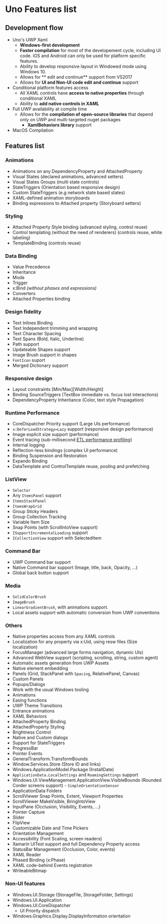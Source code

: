 # Uno Features list

## Development flow
- Uno's UWP Xaml
    - **Windows-first development**
    - **Faster compilation** for most of the developement cycle, including UI code. iOS and Android can only be used for platform specific features.
    - Ability to develop responsive layout in Windowed mode using Windows 10.
    - Allows for **
    edit and continue** support from VS2017
    - Allows for **UI and Non-UI code edit and continue** support
- Conditional platform features access
    - All XAML controls have **access to native properties** through conditional XAML
    - Ability to **add native controls in XAML** 
- Full UWP availability at compile time
    - Allows for the **compilation of open-source libraries** that depend only on UWP and multi-targeted nuget packages
        - **XamlBehaviors library** support
- MacOS Compilation

## Features list

### Animations
- Animations on any DependencyProperty and AttachedProperty	    
- Visual States (declared animations, advanced setters)          
- Visual States Groups (multi state controls)                    
- StateTriggers (Orientation based responsive design)            
- Custom StateTriggers (e.g network state based states)          
- XAML-defined animation storyboards            
- Binding expressions to Attached property (Storyboard setters)

### Styling
- Attached Property Style binding (advanced styling, control reuse) 
- Control templating (without the need of renderers) (controls reuse, white labeling) 
- TemplateBinding  (controls reuse)  

### Data Binding
* Value Precedence
* Inheritance
* Mode
* Trigger
* x:Bind *(without phases and expressions)*
* Converters
* Attached Properties binding

### Design fidelity
- Text Inlines Binding       
- Text Independent trimming and wrapping                          
- Text Character Spacing                                          
- Text Spans (Bold, Italic, Underline)                            
- Path support
- Updateable Shapes support    
- Image Brush support in shapes 
- `FontIcon` suport  
- Merged Dictionary support      

### Responsive design
- Layout constraints [Min/Max][Width/Height]     
- Binding SourceTriggers (TextBox immediate vs. focus lost interactions) 
- DependencyProperty Inheritance (Color, text style Propagation)

### Runtime Performance
- CoreDispatcher Priority support (Large UIs performance)        
- `x:DeferLoadStrategy=Lazy` support (responsive design performance) 
- Image explicit size support (performance)                      
- Event tracing (sub-millisecond [ETL performance profiling](Assets/diagnostics.PNG))
- Internal logging
- Reflection-less bindings (complex UI performance)              
- Binding Suspension and Restoration                             
- Expando Binding
- DataTemplate and ControlTemplate reuse, pooling and prefetching

### ListView
- `Selector`		                                              
- Any `ItemsPanel` support
- `ItemsStackPanel`                                            
- `ItemsWrapGrid`                                              
- Group Sticky Headers                                         
- Group Collection Tracking                                    
- Variable Item Size                                           
- Snap Points (with ScrollIntoView support)                    
- `ISupportIncrementalLoading` support                         
- `ICollectionView` support with SelectedItem    

### Command Bar
- UWP Command bar support		                            
- Native Command bar support (Image, title, back, Opacity, ...)       
- Global back button support 

### Media
* `SolidColorBrush`
* `ImageBrush`
* `LinearGradientBrush`, with animations support.
* Local assets support with automatic conversion from UWP conventions

### Others

- Native properties access from any XAML controls                        
- Localization for any property via x:Uid, using resw files (Size localization)
- FocusManager (advanced large forms navigation, dynamic UIs) 
- Advanced WebView support (scripting, scrolling, string, custom agent)
- Automatic assets generation from UWP Assets
- Native element embedding		                           
- Panels (Grid, StackPanel with `Spacing`, RelativePanel, Canvas)		   
- Custom Panels 		                                       
- Popups/Dialogs		                                       
- Work with the usual Windows tooling		               
- Animations
- Easing functions		                                    
- UWP Theme Transitions		                                
- Entrance animations		                                
- XAML Behaviors		                                        
- AttachedProperty Binding		                            
- AttachedProperty Styling		                            
- Brightness Control                                         
- Native and Custom dialogs                                 
- Support for StateTriggers		                            
- ProgressBar
- Pointer Events
- GeneralTransform.TransformBounds                           
- Window.Services.Store (Store ID and links)                 
- Windows.ApplicationModel.Package (InstallDate)             
- `ApplicationData.LocalSettings` and `RoamingSettings` support  
- Windows.UI.ViewManagement.ApplicationView.VisibleBounds (Rounded Corder screens support)  - `SimpleOrientationSensor`                                 
- ApplicationData Folders                                    
- ScrollViewer Snap Points, Extent, Viewport Properties      
- ScrollViewer MakeVisible, BringIntoView                    
- InputPane (Occlusion, Visibility, Events, ...)             
- Pointer Capture                                            
- Slider		                                                
- FlipView	                                                
- Customizable Date and Time Pickers                         
- Orientation Management                                     
- Accessibility (Font Scaling, screen readers)		                                 
- Xamarin UITest support and full Dependency Property access
- StatusBar Management (Occlusion, Color, events)            
- XAML Reader
- Phased Binding (x:Phase)
- XAML code-behind Events registration
- WriteableBitmap

### Non-UI features

- Windows.UI.Storage (StorageFile, StorageFolder, Settings)
- Windows.UI.Application
- Windows.UI.CoreDispatcher
    - UI Priority dispatch
- Windows.Graphics.Display.DisplayInformation orientation

